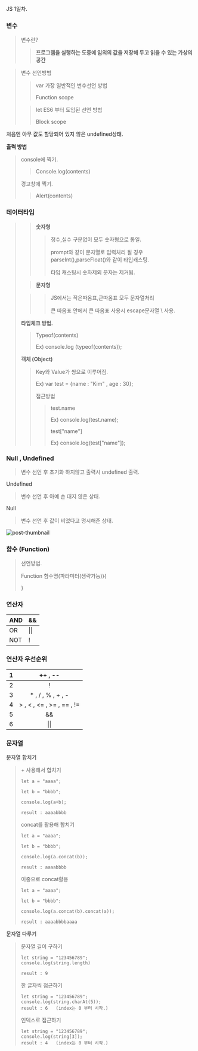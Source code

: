 JS 1일차.

### **변수**

> 변수란?
>
> > **프로그램을 실행하는 도중에 임의의 값을 저장해 두고 읽을 수 있는 가상의 공간**



>  변수 선언방법
>
> > var 가장 일반적인 변수선언 방법
> >
> > Function scope
>
> > let ES6 부터 도입된 선언 방법
> >
> > Block scope



처음엔 아무 값도 할당되어 있지 않은 undefined상태.



**출력 방법**

> console에 찍기.
>
> > Console.log(contents)
>
> 경고창에 찍기.
>
> > Alert(contents)



### **데이터타입**

> > **숫자형** 
> >
> > > 정수,실수 구분없이 모두 숫자형으로 통일.
> > >
> > > prompt와 같이 문자열로 입력처리 될 경우 parseInt(),parseFloat()와 같이 타입캐스팅.
> > >
> > > 타입 캐스팅시 숫자제외 문자는 제거됨.
>
> 
>
> > **문자형**
>
> > > JS에서는 작은따옴표,큰따옴표 모두 문자열처리 
> > >
> > > 큰 따옴표 안에서 큰 따옴표 사용시 escape문자열   \\   사용.
> >
> > 
>
> 
>
> **타입체크 방법.**
>
> > Typeof(contents)
> >
> > Ex) console.log (typeof(contents));
>
> 
>
> **객체 (Object)**
>
> > Key와 Value가 쌍으로 이루어짐.
> >
> > Ex) var test = {name : "Kim" , age : 30};
> >
> > 접근방법
> >
> > > test.name
> > >
> > > Ex) console.log(test.name);
> > >
> > > test["name"]
> > >
> > > Ex) console.log(test["name"]);



### Null , Undefined

> 변수 선언 후 초기화 하지않고 출력시 undefined 출력.

Undefined

> 변수 선언 후 아예 손 대지 않은 상태.

Null

> 변수 선언 후 값이 비었다고 명시해준 상태.

![post-thumbnail](https://media.vlpt.us/images/soonbee/post/ecf0efc5-3b3a-4bbd-842a-95a25bed8e2e/Screen%20Shot%202020-05-16%20at%208.04.28%20PM.png)





### **함수 (Function)**

> 선언방법.
>
> Function 함수명(파라미터(생략가능)){
>
> 
>
> }



### 연산자

| AND  | &&   |
| ---- | ---- |
| OR   | \|\| |
| NOT  | !    |



### 연산자 우선순위

|  1   |          ++ , --          |
| :--: | :-----------------------: |
|  2   |             !             |
|  3   |     * , / , % , + , -     |
|  4   | > , < , <= , >= , == , != |
|  5   |            &&             |
|  6   |           \|\|            |





### **문자열**



문자열 합치기

> \+ 사용해서 합치기
>
> ```
> let a = "aaaa";
> 
> let b = "bbbb";
> 
> console.log(a+b);
> 
> result : aaaabbbb
> ```
>
> 
>
> concat를 활용해 합치기
>
> ```
> let a = "aaaa";
> 
> let b = "bbbb";
> 
> console.log(a.concat(b));
> 
> result : aaaabbbb
> ```
>
> 
>
> 이중으로 concat활용
>
> ```
> let a = "aaaa";
> 
> let b = "bbbb";
> 
> console.log(a.concat(b).concat(a));
> 
> result : aaaabbbbaaaa
> ```





문자열 다루기

>문자열 길이 구하기
>
>```
>let string = "123456789";
>console.log(string.length)
>
>result : 9
>```
>
>
>
>
>
>한 글자씩 접근하기
>
>```
>let string = "123456789";
>console.log(string.charAt(5));
>result : 6   (index는 0 부터 시작.)
>```
>
>
>
>
>
>인덱스로 접근하기
>
>```
>let string = "123456789";
>console.log(string[3]);
>result : 4   (index는 0 부터 시작.)
>```

